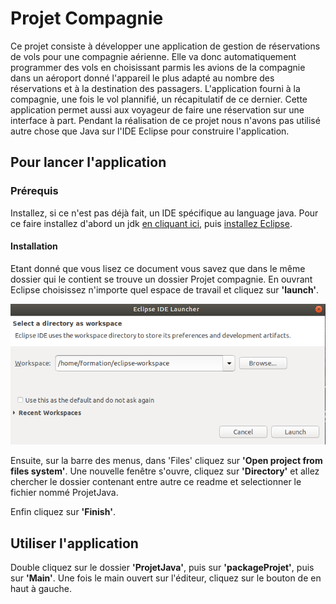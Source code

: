 # Projet Compagnie

Ce projet consiste à développer une application de gestion de réservations de vols pour une compagnie aérienne. Elle va donc automatiquement programmer des vols en choisissant parmis les avions de la compagnie dans un aéroport donné l'appareil le plus adapté au nombre des réservations et à la destination des passagers. 
L'application fourni à la compagnie, une fois le vol plannifié, un récapitulatif de ce dernier.
Cette application permet aussi aux voyageur de faire une réservation sur une interface à part.
Pendant la réalisation de ce projet nous n'avons pas utilisé autre chose que Java sur l'IDE Eclipse pour construire l'application. 

## Pour lancer l'application

### Prérequis

Installez, si ce n'est pas déjà fait, un IDE spécifique au language java. Pour ce faire installez d'abord un jdk [en cliquant ici](https://www.oracle.com/technetwork/java/javase/downloads/jdk8-downloads-2133151.html), puis [installez Eclipse](https://www.eclipse.org/downloads/download.php?file=/oomph/epp/2019-03/R/eclipse-inst-linux64.tar.gz).

#### Installation

Etant donné que vous lisez ce document vous savez que dans le même dossier qui le contient se trouve un dossier Projet compagnie.
En ouvrant Eclipse choisissez n'importe quel espace de travail et cliquez sur **'launch'**.

![Screenshot](https://github.com/FlorentinBr/ProjetCompagnie/blob/master/Capture%20d%E2%80%99%C3%A9cran%20de%202019-05-09%2010-41-44.png)

Ensuite, sur la barre des menus, dans 'Files' cliquez sur **'Open project from files system'**.
Une nouvelle fenêtre s'ouvre, cliquez sur **'Directory'** et allez chercher le dossier contenant entre autre ce readme et selectionner le fichier nommé ProjetJava. 

Enfin cliquez sur **'Finish'**.

## Utiliser l'application

Double cliquez sur le dossier **'ProjetJava'**, puis sur **'packageProjet'**, puis sur **'Main'**.
Une fois le main ouvert sur l'éditeur, cliquez sur le bouton  de  en haut à gauche.


